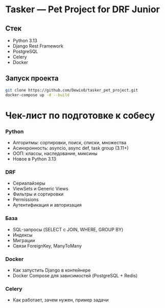 # Tasker — Pet Project for DRF Junior

## Стек
- Python 3.13
- Django Rest Framework
- PostgreSQL
- Celery
- Docker

## Запуск проекта
```bash
git clone https://github.com/Dewix0/tasker_pet_project.git
docker-compose up -d --build
```





# Чек-лист по подготовке к собесу

### Python
- Алгоритмы: сортировки, поиск, списки, множества
- Асинхронность: asyncio, async def, task group (3.11+)
- ООП: классы, наследование, миксины
- Новое в Python 3.13

### DRF
- Сериалайзеры
- ViewSets и Generic Views
- Фильтры и сортировки
- Permissions
- Аутентификация и авторизация

### База
- SQL-запросы (SELECT с JOIN, WHERE, GROUP BY)
- Индексы
- Миграции
- Связи ForeignKey, ManyToMany

### Docker
- Как запустить Django в контейнере
- Docker Compose для зависимостей (PostgreSQL + Redis)

### Celery
- Как работает, зачем нужен, пример задачи


